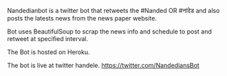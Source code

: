 Nandedianbot is a twitter bot that retweets the #Nanded OR #नांदेड  and also posts the latests news from the news paper website.

Bot uses BeautifulSoup to scrap the news info and schedule to post and retweet at specified interval.

The Bot is hosted on Heroku.

The bot is live at twitter handele. https://twitter.com/NandediansBot
 
